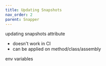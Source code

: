 ```yaml
---
title: Updating Snapshots
nav_order: 2
parent: Snapper
---
```


updating snapshots
attribute
- doesn't work in CI
- can be applied on method/class/assembly

env variables


